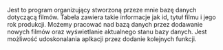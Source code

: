 Jest to program organizujący stworzoną przeze mnie bazę danych
dotyczącą filmów. Tabela zawiera takie informacje jak id, tytuł filmu
i jego rok produkcji. Możemy pracować nad bazą danych przez dodawanie nowych filmów oraz
wyświetlanie aktualnego stanu bazy danych. Jest możliwość udoskonalania aplkacji
przez dodanie kolejnych funkcji. 

